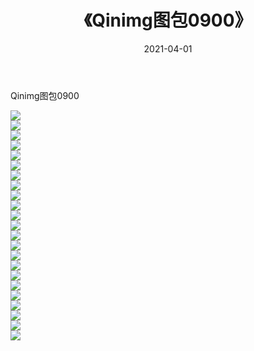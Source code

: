 ﻿---
layout: post
title:  《Qinimg图包0900》
date:   2021-04-01
img: http://imgx.orgx.ga/Qinimg图包/Qinimg图包0900/000.jpg
categories: [美女, 清纯, 唯美]
---

Qinimg图包0900

 ![](http://imgx.orgx.ga/Qinimg图包/Qinimg图包0900/001.jpg) <br>![](http://imgx.orgx.ga/Qinimg图包/Qinimg图包0900/002.jpg) <br>![](http://imgx.orgx.ga/Qinimg图包/Qinimg图包0900/003.jpg) <br>![](http://imgx.orgx.ga/Qinimg图包/Qinimg图包0900/004.jpg) <br>![](http://imgx.orgx.ga/Qinimg图包/Qinimg图包0900/005.jpg) <br>![](http://imgx.orgx.ga/Qinimg图包/Qinimg图包0900/006.jpg) <br>![](http://imgx.orgx.ga/Qinimg图包/Qinimg图包0900/007.jpg) <br>![](http://imgx.orgx.ga/Qinimg图包/Qinimg图包0900/008.jpg) <br>![](http://imgx.orgx.ga/Qinimg图包/Qinimg图包0900/009.jpg) <br>![](http://imgx.orgx.ga/Qinimg图包/Qinimg图包0900/010.jpg) <br>![](http://imgx.orgx.ga/Qinimg图包/Qinimg图包0900/011.jpg) <br>![](http://imgx.orgx.ga/Qinimg图包/Qinimg图包0900/012.jpg) <br>![](http://imgx.orgx.ga/Qinimg图包/Qinimg图包0900/013.jpg) <br>![](http://imgx.orgx.ga/Qinimg图包/Qinimg图包0900/014.jpg) <br>![](http://imgx.orgx.ga/Qinimg图包/Qinimg图包0900/015.jpg) <br>![](http://imgx.orgx.ga/Qinimg图包/Qinimg图包0900/016.jpg) <br>![](http://imgx.orgx.ga/Qinimg图包/Qinimg图包0900/017.jpg) <br>![](http://imgx.orgx.ga/Qinimg图包/Qinimg图包0900/018.jpg) <br>![](http://imgx.orgx.ga/Qinimg图包/Qinimg图包0900/019.jpg) <br>![](http://imgx.orgx.ga/Qinimg图包/Qinimg图包0900/020.jpg) <br>![](http://imgx.orgx.ga/Qinimg图包/Qinimg图包0900/021.jpg) <br>![](http://imgx.orgx.ga/Qinimg图包/Qinimg图包0900/022.jpg) <br>![](http://imgx.orgx.ga/Qinimg图包/Qinimg图包0900/023.jpg) <br>